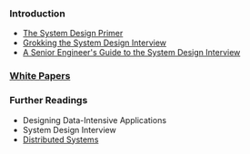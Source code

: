 ### Introduction
* [The System Design Primer](https://github.com/donnemartin/system*design*primer)
* [Grokking the System Design Interview](https://www.educative.io/courses/grokking*the*system*design*interview)
* [A Senior Engineer's Guide to the System Design Interview](https://interviewing.io/guides/system-design-interview)

### [White Papers](./white_paper/README.md)

### Further Readings
* Designing Data-Intensive Applications
* System Design Interview
* [Distributed Systems](http://book.mixu.net/distsys/single*page.html)
